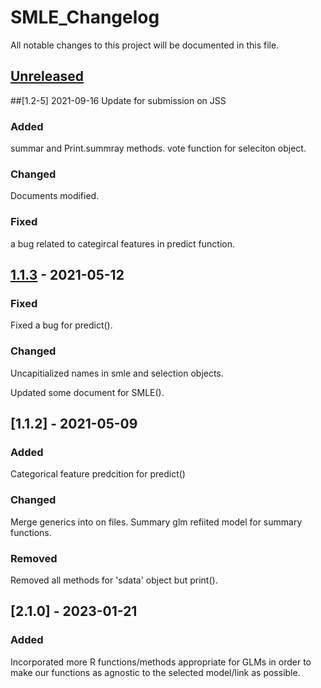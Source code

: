 ﻿# SMLE_Changelog

All notable changes to this project will be documented in this file.

## [Unreleased]


##[1.2-5] 2021-09-16
Update for submission on JSS

### Added

summar and Print.summray methods.
vote function for seleciton object.

### Changed 

Documents modified.

### Fixed

a bug related to categircal features in predict function.

## [1.1.3] - 2021-05-12

### Fixed
Fixed a bug for predict().


### Changed
Uncapitialized names in smle and selection objects.

Updated some document for SMLE().


## [1.1.2] - 2021-05-09

### Added
Categorical feature predcition for predict()


### Changed

Merge generics into on files.
Summary glm refiited model for summary functions.

### Removed

Removed all methods for 'sdata' object but print().


[unreleased]: https://github.com/JasonQxZ/SMLE/compare/SMLE_1.1.2...HEAD
[1.1.3]: https://github.com/JasonQxZ/SMLE/compare/SMLE_1.1.1...SMLE_1.1.4


## [2.1.0] - 2023-01-21

### Added

Incorporated more R functions/methods appropriate for GLMs in order to make our functions as agnostic to the selected model/link as possible.